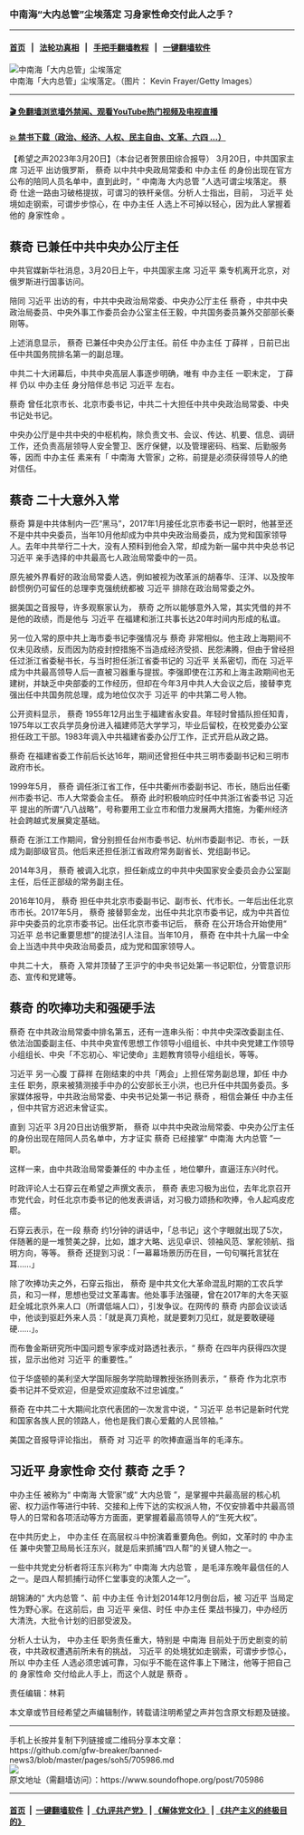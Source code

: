 ### 中南海“大内总管”尘埃落定  习身家性命交付此人之手？
------------------------

#### [首页](https://github.com/gfw-breaker/banned-news3/blob/master/README.md) &nbsp;&nbsp;|&nbsp;&nbsp; [法轮功真相](https://github.com/begood0513/basic/blob/master/README.md)  &nbsp;&nbsp;|&nbsp;&nbsp; [手把手翻墙教程](https://github.com/gfw-breaker/guides/wiki)  &nbsp;&nbsp;|&nbsp;&nbsp; [一键翻墙软件](https://github.com/gfw-breaker/nogfw/blob/master/README.md)  



<div><img alt="中南海「大内总管」尘埃落定" src="https://img.soundofhope.org/2023-03/gettyimages-1435835063-1679342722126.jpg"/>
<br/><figcaption class="caption">
 中南海「大内总管」尘埃落定。（图片： Kevin Frayer/Getty Images）
</figcaption></div><hr/>

#### [ 🎬  免翻墙浏览墙外禁闻、观看YouTube热门视频及电视直播](https://github.com/gfw-breaker/HelloWorld)

#### [ 💥  禁书下载（政治、经济、人权、民主自由、文革、六四 ...）](https://github.com/gfw-breaker/books/blob/master/README.md)

<div><div class="Content__Wrapper sc-1bvya0-0 elmmKw article_body" data-checkusr="" itemprop="articleBody">
 <div id="post_place_1">
 </div>
 <p class="meta-top">
  <span class="meta">
   【希望之声2023年3月20日】（本台记者贺景田综合报导）
  </span>
  3月20日，中共国家主席
  <ok href="/term/1063">
   习近平
  </ok>
  出访俄罗斯，
  <ok href="/term/13172">
   蔡奇
  </ok>
  以中共中央政局常委和
  <ok href="/term/70139">
   中办主任
  </ok>
  的身份出现在官方公布的陪同人员名单中，直到此时，“
  <ok href="/term/3731">
   中南海
  </ok>
  <ok href="/term/426112">
   大内总管
  </ok>
  ”人选可谓尘埃落定。
  <ok href="/term/13172">
   蔡奇
  </ok>
  仕途一路由习破格提拔，可谓习的铁杆亲信。分析人士指出，目前，
  <ok href="/term/1063">
   习近平
  </ok>
  处境如走钢索，可谓步步惊心，在
  <ok href="/term/70139">
   中办主任
  </ok>
  人选上不可掉以轻心，因为此人掌握着他的
  <ok href="/term/851000">
   身家性命
  </ok>
  。
 </p>
 <h2>
  <strong>
   <ok href="/term/13172">
    蔡奇
   </ok>
   已兼任中共中央办公厅主任
  </strong>
 </h2>
 <p>
  中共官媒新华社消息，3月20日上午，中共国家主席
  <ok href="/term/1063">
   习近平
  </ok>
  乘专机离开北京，对俄罗斯进行国事访问。
 </p>
 <p>
  陪同
  <ok href="/term/1063">
   习近平
  </ok>
  出访的有，中共中央政治局常委、中央办公厅主任
  <ok href="/term/13172">
   蔡奇
  </ok>
  ，中共中央政治局委员、中央外事工作委员会办公室主任王毅，中共国务委员兼外交部部长秦刚等。
 </p>
 <p>
  上述消息显示，
  <ok href="/term/13172">
   蔡奇
  </ok>
  已兼任中央办公厅主任。前任
  <ok href="/term/70139">
   中办主任
  </ok>
  <ok href="/term/39601">
   丁薛祥
  </ok>
  ，日前已出任中共国务院排名第一的副总理。
 </p>
 <p>
  中共二十大闭幕后，中共中央高层人事逐步明确，唯有
  <ok href="/term/70139">
   中办主任
  </ok>
  一职未定，
  <ok href="/term/39601">
   丁薛祥
  </ok>
  仍以
  <ok href="/term/70139">
   中办主任
  </ok>
  身分陪伴总书记
  <ok href="/term/1063">
   习近平
  </ok>
  左右。
 </p>
 <p>
  <ok href="/term/13172">
   蔡奇
  </ok>
  曾任北京市长、北京市委书记，中共二十大担任中共中央政治局常委、中央书记处书记。
 </p>
 <p>
  中央办公厅是中共中央的中枢机构，除负责文书、会议、传达、机要、信息、调研工作，还负责高层领导人安全警卫、医疗保健，以及管理密码、档案、后勤服务等，因而
  <ok href="/term/70139">
   中办主任
  </ok>
  素来有「
  <ok href="/term/3731">
   中南海
  </ok>
  大管家」之称，前提是必须获得领导人的绝对信任。
 </p>
 <h2>
  <strong>
   <ok href="/term/13172">
    蔡奇
   </ok>
   二十大意外入常
  </strong>
 </h2>
 <p>
  <ok href="/term/13172">
   蔡奇
  </ok>
  算是中共体制内一匹“黑马”，2017年1月接任北京市委书记一职时，他甚至还不是中共中央委员，当年10月他却成为中共中央政治局委员，成为党和国家领导人。去年中共举行二十大，没有人预料到他会入常，却成为新一届中共中央总书记
  <ok href="/term/1063">
   习近平
  </ok>
  亲手选择的中共最高七人政治局常委中的一员。
 </p>
 <p>
  原先被外界看好的政治局常委人选，例如被视为改革派的胡春华、汪洋、以及按年龄惯例仍可留任的总理李克强统统都被
  <ok href="/term/1063">
   习近平
  </ok>
  排除在政治局常委之外。
 </p>
 <p>
  据美国之音报导，许多观察家认为，
  <ok href="/term/13172">
   蔡奇
  </ok>
  之所以能够意外入常，其实凭借的并不是他的政绩，而是他与
  <ok href="/term/1063">
   习近平
  </ok>
  在福建和浙江共事长达20年时间内形成的私谊。
 </p>
 <p>
  另一位入常的原中共上海市委书记李强情况与
  <ok href="/term/13172">
   蔡奇
  </ok>
  非常相似。他主政上海期间不仅未见政绩，反而因为防疫封控措施不当造成经济受损、民怨沸腾，但由于曾经担任过浙江省委秘书长，与当时担任浙江省委书记的
  <ok href="/term/1063">
   习近平
  </ok>
  关系密切，而在
  <ok href="/term/1063">
   习近平
  </ok>
  成为中共最高领导人后一直被习器重与提拔。李强即使在江苏和上海主政期间也无建树，并缺乏中央部委的工作经历，但却在今年3月中共人大会议之后，接替李克强出任中共国务院总理，成为地位仅次于
  <ok href="/term/1063">
   习近平
  </ok>
  的中共第二号人物。
 </p>
 <p>
  公开资料显示，
  <ok href="/term/13172">
   蔡奇
  </ok>
  1955年12月出生于福建省永安县。年轻时曾插队担任知青，1975年以工农兵学员身份进入福建师范大学学习，毕业后留校，在校党委办公室担任政工干部。1983年调入中共福建省委办公厅工作，正式开启从政之路。
 </p>
 <p>
  <ok href="/term/13172">
   蔡奇
  </ok>
  在福建省委工作前后长达16年，期间还曾担任中共三明市委副书记和三明市政府市长。
 </p>
 <p>
  1999年5月，
  <ok href="/term/13172">
   蔡奇
  </ok>
  调任浙江省工作，任中共衢州市委副书记、市长，随后出任衢州市委书记、市人大常委会主任。
  <ok href="/term/13172">
   蔡奇
  </ok>
  此时积极响应时任中共浙江省委书记
  <ok href="/term/1063">
   习近平
  </ok>
  提出的所谓“八八战略”，号称要用工业立市和借力发展两大措施，为衢州经济社会跨越式发展奠定基础。
 </p>
 <p>
  <ok href="/term/13172">
   蔡奇
  </ok>
  在浙江工作期间，曾分别担任台州市委书记、杭州市委副书记、市长，一跃成为副部级官员。他后来还担任浙江省政府常务副省长、党组副书记。
 </p>
 <p>
  2014年3月，
  <ok href="/term/13172">
   蔡奇
  </ok>
  被调入北京，担任新成立的中共中央国家安全委员会办公室副主任，后任正部级的常务副主任。
 </p>
 <p>
  2016年10月，
  <ok href="/term/13172">
   蔡奇
  </ok>
  担任中共北京市委副书记、副市长、代市长。一年后出任北京市市长。2017年5月，
  <ok href="/term/13172">
   蔡奇
  </ok>
  接替郭金龙，出任中共北京市委书记，成为中共首位非中央委员的北京市委书记。出任北京市委书记后，
  <ok href="/term/13172">
   蔡奇
  </ok>
  在公开场合开始使用“
  <ok href="/term/1063">
   习近平
  </ok>
  总书记重要思想”的提法引人注目。当年10月，
  <ok href="/term/13172">
   蔡奇
  </ok>
  在中共十九届一中全会上当选中共中央政治局委员，成为党和国家领导人。
 </p>
 <p>
  中共二十大，
  <ok href="/term/13172">
   蔡奇
  </ok>
  入常并顶替了王沪宁的中央书记处第一书记职位，分管意识形态、宣传和党建等。
 </p>
 <h2>
  <strong>
   <ok href="/term/13172">
    蔡奇
   </ok>
   的吹捧功夫和强硬手法
  </strong>
 </h2>
 <p>
  <ok href="/term/13172">
   蔡奇
  </ok>
  在中共政治局常委中排名第五，还有一连串头衔：中共中央深改委副主任、依法治国委副主任、中共中央宣传思想工作领导小组组长、中共中央党建工作领导小组组长、中央「不忘初心、牢记使命」主题教育领导小组组长，等等。
 </p>
 <p>
  <ok href="/term/1063">
   习近平
  </ok>
  另一心腹
  <ok href="/term/39601">
   丁薛祥
  </ok>
  在刚结束的中共「两会」上担任常务副总理，卸任
  <ok href="/term/70139">
   中办主任
  </ok>
  职务，原来被猜测接手中办的公安部长王小洪，也已升任中共国务委员。多家媒体报导，中共政治局常委、中央书记处第一书记
  <ok href="/term/13172">
   蔡奇
  </ok>
  ，相信会兼任
  <ok href="/term/70139">
   中办主任
  </ok>
  ，但中共官方迟迟未曾证实。
 </p>
 <p>
  直到
  <ok href="/term/1063">
   习近平
  </ok>
  3月20日出访俄罗斯，
  <ok href="/term/13172">
   蔡奇
  </ok>
  以中共中央政治局常委、中央办公厅主任的身份出现在陪同人员名单中，方才证实
  <ok href="/term/13172">
   蔡奇
  </ok>
  已经接掌“
  <ok href="/term/3731">
   中南海
  </ok>
  <ok href="/term/426112">
   大内总管
  </ok>
  ”一职。
 </p>
 <p>
  这样一来，由中共政治局常委兼任的
  <ok href="/term/70139">
   中办主任
  </ok>
  ，地位攀升，直逼汪东兴时代。
 </p>
 <p>
  时政评论人士石穿云在希望之声撰文表示，
  <ok href="/term/13172">
   蔡奇
  </ok>
  表忠习极为出位，去年北京召开市党代会，时任北京市委书记的他发表讲话，对习极力颂扬和吹捧，令人起鸡皮疙瘩。
 </p>
 <p>
  石穿云表示，在一段
  <ok href="/term/13172">
   蔡奇
  </ok>
  约1分钟的讲话中，「总书记」这个字眼就出现了5次，伴随著的是一堆赞美之辞，比如，雄才大略、远见卓识、领袖风范、掌舵领航、指明方向，等等。
  <ok href="/term/13172">
   蔡奇
  </ok>
  还提到习说：「一幕幕场景历历在目，一句句嘱托言犹在耳……」
 </p>
 <p>
  除了吹捧功夫之外，石穿云指出，
  <ok href="/term/13172">
   蔡奇
  </ok>
  是中共文化大革命混乱时期的工农兵学员，和习一样，思想也受过文革毒害。他处事手法强硬，曾在2017年的大冬天驱赶全城北京外来人口（所谓低端人口），引发争议。在网传的
  <ok href="/term/13172">
   蔡奇
  </ok>
  内部会议谈话中，他谈到驱赶外来人员：「就是真刀真枪，就是要刺刀见红，就是要敢硬碰硬……」。
 </p>
 <p>
  而布鲁金斯研究所中国问题专家李成对路透社表示，“
  <ok href="/term/13172">
   蔡奇
  </ok>
  在四年内获得四次提拔，显示出他对
  <ok href="/term/1063">
   习近平
  </ok>
  的重要性。”
 </p>
 <p>
  位于华盛顿的美利坚大学国际服务学院助理教授张扬则表示，“
  <ok href="/term/13172">
   蔡奇
  </ok>
  作为北京市委书记并不受欢迎，但是受欢迎度敌不过忠诚度。”
 </p>
 <p>
  <ok href="/term/13172">
   蔡奇
  </ok>
  在中共二十大期间北京代表团的一次发言中说，“
  <ok href="/term/1063">
   习近平
  </ok>
  总书记是新时代党和国家各族人民的领路人，他也是我们衷心爱戴的人民领袖。”
 </p>
 <p>
  美国之音报导评论指出，
  <ok href="/term/13172">
   蔡奇
  </ok>
  对
  <ok href="/term/1063">
   习近平
  </ok>
  的吹捧直逼当年的毛泽东。
 </p>
 <h2>
  <strong>
   <ok href="/term/1063">
    习近平
   </ok>
   <ok href="/term/851000">
    身家性命
   </ok>
   交付
   <ok href="/term/13172">
    蔡奇
   </ok>
   之手？
  </strong>
 </h2>
 <p>
  <ok href="/term/70139">
   中办主任
  </ok>
  被称为“
  <ok href="/term/3731">
   中南海
  </ok>
  大管家”或“
  <ok href="/term/426112">
   大内总管
  </ok>
  ”，是掌握中共最高层的核心机密、权力运作等进行中转、交接和上传下达的实权派人物，不仅安排着中共最高领导人的日常和各项活动等方方面面，更掌握着最高领导人的“生死大权”。
 </p>
 <p>
  在中共历史上，
  <ok href="/term/70139">
   中办主任
  </ok>
  在高层权斗中扮演着重要角色。例如，文革时的
  <ok href="/term/70139">
   中办主任
  </ok>
  兼中央警卫局局长汪东兴，就是后来抓捕“四人帮”的关键人物之一。
 </p>
 <p>
  一些中共党史分析者将汪东兴称为“
  <ok href="/term/3731">
   中南海
  </ok>
  <ok href="/term/426112">
   大内总管
  </ok>
  ，是毛泽东晚年最信任的人之一。是四人帮抓捕行动怀仁堂事变的决策人之一”。
 </p>
 <p>
  胡锦涛的“
  <ok href="/term/426112">
   大内总管
  </ok>
  ”、前
  <ok href="/term/70139">
   中办主任
  </ok>
  令计划2014年12月倒台后，被
  <ok href="/term/1063">
   习近平
  </ok>
  当局定性为野心家。在这前后，由
  <ok href="/term/1063">
   习近平
  </ok>
  亲信、时任
  <ok href="/term/70139">
   中办主任
  </ok>
  栗战书操刀，中办经历大清洗，大批令计划的旧部受波及。
 </p>
 <p>
  分析人士认为，
  <ok href="/term/70139">
   中办主任
  </ok>
  职务责任重大，特别是
  <ok href="/term/3731">
   中南海
  </ok>
  目前处于历史剧变的前夜，中共政权遭遇前所未有的挑战，
  <ok href="/term/1063">
   习近平
  </ok>
  的处境犹如走钢索，可谓步步惊心，所以
  <ok href="/term/70139">
   中办主任
  </ok>
  人选必须忠诚可靠，习似乎不能在这件事上下赌注，他等于把自己的
  <ok href="/term/851000">
   身家性命
  </ok>
  交付给此人手上，而这个人就是
  <ok href="/term/13172">
   蔡奇
  </ok>
  。
 </p>
 <p class="meta-btm">
  责任编辑：林莉
 </p>
 <p class="meta-btm">
  本文章或节目经希望之声编辑制作，转载请注明希望之声并包含原文标题及链接。
 </p>
</div>
</div>
<hr/>
手机上长按并复制下列链接或二维码分享本文章：<br/>
https://github.com/gfw-breaker/banned-news3/blob/master/pages/soh5/705986.md <br/>
<a href='https://github.com/gfw-breaker/banned-news3/blob/master/pages/soh5/705986.md'><img src='https://github.com/gfw-breaker/banned-news3/blob/master/pages/soh5/705986.md.png'/></a> <br/>
原文地址（需翻墙访问）：https://www.soundofhope.org/post/705986


------------------------
#### [首页](https://github.com/gfw-breaker/banned-news3/blob/master/README.md) &nbsp;|&nbsp; [一键翻墙软件](https://github.com/gfw-breaker/nogfw/blob/master/README.md) &nbsp;| [《九评共产党》](https://github.com/gfw-breaker/9ping.md/blob/master/README.md#九评之一评共产党是什么) | [《解体党文化》](https://github.com/gfw-breaker/jtdwh.md/blob/master/README.md) | [《共产主义的终极目的》](https://github.com/gfw-breaker/gczydzjmd.md/blob/master/README.md)


<img src='http://gfw-breaker.win/banned-news3/pages/soh5/705986.md' width='0px' height='0px'/>